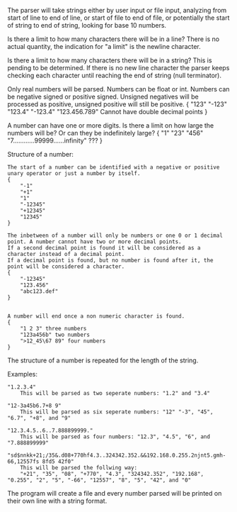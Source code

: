 

The parser will take strings either by user input or file input, analyzing from start of line to end of line, or start of file to end of file, or potentially the start of string to end of string, looking for base 10 numbers.

Is there a limit to how many characters there will be in a line?
There is no actual quantity, the indication for "a limit" is the newline character.

Is there a limit to how many characters there will be in a string?
This is pending to be determined. 
If there is no new line character the parser keeps checking each character until reaching the end of string (null terminator).

Only real numbers will be parsed.
Numbers can be float or int.
Numbers can be negative signed or positive signed. Unsigned negatives will be processed as positive, unsigned positive will still be positive.
{
    "123"
    "-123"
    "123.4"
    "-123.4"
    "123.456.789"
    Cannot have double decimal points
}

A number can have one or more digits.
Is there a limit on how large the numbers will be? Or can they be indefinitely large?
{
    "1"
    "23"
    "456"
    "7............99999......infinity" ???
}

Structure of a number:

    The start of a number can be identified with a negative or positive unary operator or just a number by itself.
    {
        "-1"
        "+1"
        "1"
        "-12345"
        "+12345"
        "12345"
    }

    The inbetween of a number will only be numbers or one 0 or 1 decimal point. A number cannot have two or more decimal points.
    If a second decimal point is found it will be considered as a character instead of a decimal point.
    If a decimal point is found, but no number is found after it, the point will be considered a character.
    {
        "-12345"
        "123.456"
        "abc123.def"
    }


    A number will end once a non numeric character is found.
    {
        "1 2 3" three numbers
        "123a456b" two numbers
        ">12_45\67 89" four numbers
    }

The structure of a number is repeated for the length of the string.

Examples:

    "1.2.3.4" 
        This will be parsed as two seperate numbers: "1.2" and "3.4"
    
    "12-3a45b6.7+8 9"
        This will be parsed as six seperate numbers: "12" "-3", "45", "6.7", "+8", and "9"

    "12.3.4.5..6..7.888899999."
        This will be parsed as four numbers: "12.3", "4.5", "6", and "7.888899999"

    "sd$nnkk+21;/35&.d08+770hf4.3..324342.352.&&192.168.0.255.2njnt5.gmh-66,12557fs 8fd5 42f0"
        This will be parsed the follwing way:
        "+21", "35", "08", "+770", "4.3", "324342.352", "192.168", "0.255", "2", "5", "-66", "12557", "8", "5", "42", and "0"

The program will create a file and every number parsed will be printed on their own line with a string format.
